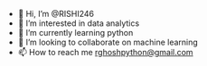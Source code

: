 - 👋 Hi, I’m @RISHI246
- 👀 I’m interested in data analytics
- 🌱 I’m currently learning python
- 💞️ I’m looking to collaborate on machine learning
- 📫 How to reach me rghoshpython@gmail.com

<!---
RISHI246/RISHI246 is a ✨ special ✨ repository because its `README.md` (this file) appears on your GitHub profile.
You can click the Preview link to take a look at your changes.
--->
